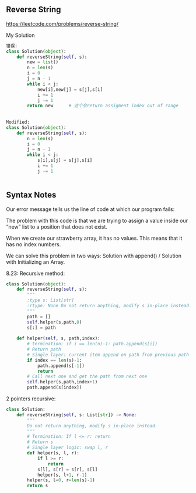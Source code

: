 ## Reverse String

https://leetcode.com/problems/reverse-string/

My Solution

```python
错误:
class Solution(object):
    def reverseString(self, s):
        new = list()
        n = len(s)
        i = 0
        j = n - 1
        while i < j:
            new[i],new[j] = s[j],s[i]
            i += 1
            j -= 1
        return new      # 这个会return assigment index out of range
            
        
Modified:
class Solution(object):
    def reverseString(self, s):
        n = len(s)
        i = 0
        j = n - 1
        while i < j:
            s[i],s[j] = s[j],s[i]
            i += 1
            j -= 1
        
```

## Syntax Notes
Our error message tells us the line of code at which our program fails:

The problem with this code is that we are trying to assign a value inside our “new” list to a position that does not exist.

When we create our strawberry array, it has no values. This means that it has no index numbers. 

We can solve this problem in two ways: Solution with append() / Solution with Initializing an Array.

8.23:
Recursive method:
```python
class Solution(object):
    def reverseString(self, s):
        """
        :type s: List[str]
        :rtype: None Do not return anything, modify s in-place instead.
        """
        path = []
        self.helper(s,path,0)
        s[:] = path
      
    def helper(self, s, path,index):
        # termination: if i == len(n)-1: path.append(s[i])
        # Return path
        # Single layer: current item append on path from previous path
        if index == len(s)-1: 
            path.append(s[-1])
            return
        # Call next one and get the path from next one
        self.helper(s,path,index+1)
        path.append(s[index])
```
2 pointers recursive:
```python
class Solution:
    def reverseString(self, s: List[str]) -> None:
        """
        Do not return anything, modify s in-place instead.
        """
        # Termination: If l <= r: return
        # Return s
        # Single layer logic: swap l, r
        def helper(s, l, r):
            if l >= r:
                return
            s[l], s[r] = s[r], s[l]
            helper(s, l+1, r-1)
        helper(s, l=0, r=len(s)-1)
        return s
```

